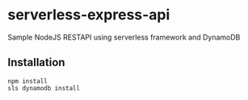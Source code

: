# serverless-express-api

Sample NodeJS RESTAPI using serverless framework and DynamoDB

## Installation

    npm install
    sls dynamodb install
